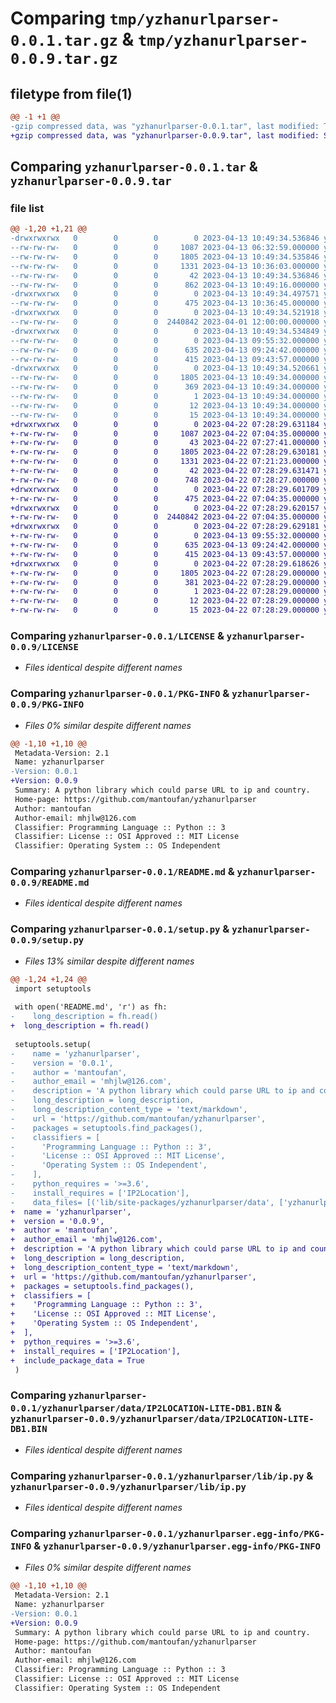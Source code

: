 # Comparing `tmp/yzhanurlparser-0.0.1.tar.gz` & `tmp/yzhanurlparser-0.0.9.tar.gz`

## filetype from file(1)

```diff
@@ -1 +1 @@
-gzip compressed data, was "yzhanurlparser-0.0.1.tar", last modified: Thu Apr 13 10:49:34 2023, max compression
+gzip compressed data, was "yzhanurlparser-0.0.9.tar", last modified: Sat Apr 22 07:28:29 2023, max compression
```

## Comparing `yzhanurlparser-0.0.1.tar` & `yzhanurlparser-0.0.9.tar`

### file list

```diff
@@ -1,20 +1,21 @@
-drwxrwxrwx   0        0        0        0 2023-04-13 10:49:34.536846 yzhanurlparser-0.0.1/
--rw-rw-rw-   0        0        0     1087 2023-04-13 06:32:59.000000 yzhanurlparser-0.0.1/LICENSE
--rw-rw-rw-   0        0        0     1805 2023-04-13 10:49:34.535846 yzhanurlparser-0.0.1/PKG-INFO
--rw-rw-rw-   0        0        0     1331 2023-04-13 10:36:03.000000 yzhanurlparser-0.0.1/README.md
--rw-rw-rw-   0        0        0       42 2023-04-13 10:49:34.536846 yzhanurlparser-0.0.1/setup.cfg
--rw-rw-rw-   0        0        0      862 2023-04-13 10:49:16.000000 yzhanurlparser-0.0.1/setup.py
-drwxrwxrwx   0        0        0        0 2023-04-13 10:49:34.497571 yzhanurlparser-0.0.1/yzhanurlparser/
--rw-rw-rw-   0        0        0      475 2023-04-13 10:36:45.000000 yzhanurlparser-0.0.1/yzhanurlparser/__init__.py
-drwxrwxrwx   0        0        0        0 2023-04-13 10:49:34.521918 yzhanurlparser-0.0.1/yzhanurlparser/data/
--rw-rw-rw-   0        0        0  2440842 2023-04-01 12:00:00.000000 yzhanurlparser-0.0.1/yzhanurlparser/data/IP2LOCATION-LITE-DB1.BIN
-drwxrwxrwx   0        0        0        0 2023-04-13 10:49:34.534849 yzhanurlparser-0.0.1/yzhanurlparser/lib/
--rw-rw-rw-   0        0        0        0 2023-04-13 09:55:32.000000 yzhanurlparser-0.0.1/yzhanurlparser/lib/__init__.py
--rw-rw-rw-   0        0        0      635 2023-04-13 09:24:42.000000 yzhanurlparser-0.0.1/yzhanurlparser/lib/ip.py
--rw-rw-rw-   0        0        0      415 2023-04-13 09:43:57.000000 yzhanurlparser-0.0.1/yzhanurlparser/lib/url.py
-drwxrwxrwx   0        0        0        0 2023-04-13 10:49:34.520661 yzhanurlparser-0.0.1/yzhanurlparser.egg-info/
--rw-rw-rw-   0        0        0     1805 2023-04-13 10:49:34.000000 yzhanurlparser-0.0.1/yzhanurlparser.egg-info/PKG-INFO
--rw-rw-rw-   0        0        0      369 2023-04-13 10:49:34.000000 yzhanurlparser-0.0.1/yzhanurlparser.egg-info/SOURCES.txt
--rw-rw-rw-   0        0        0        1 2023-04-13 10:49:34.000000 yzhanurlparser-0.0.1/yzhanurlparser.egg-info/dependency_links.txt
--rw-rw-rw-   0        0        0       12 2023-04-13 10:49:34.000000 yzhanurlparser-0.0.1/yzhanurlparser.egg-info/requires.txt
--rw-rw-rw-   0        0        0       15 2023-04-13 10:49:34.000000 yzhanurlparser-0.0.1/yzhanurlparser.egg-info/top_level.txt
+drwxrwxrwx   0        0        0        0 2023-04-22 07:28:29.631184 yzhanurlparser-0.0.9/
+-rw-rw-rw-   0        0        0     1087 2023-04-22 07:04:35.000000 yzhanurlparser-0.0.9/LICENSE
+-rw-rw-rw-   0        0        0       43 2023-04-22 07:27:41.000000 yzhanurlparser-0.0.9/MANIFEST.in
+-rw-rw-rw-   0        0        0     1805 2023-04-22 07:28:29.630181 yzhanurlparser-0.0.9/PKG-INFO
+-rw-rw-rw-   0        0        0     1331 2023-04-22 07:21:23.000000 yzhanurlparser-0.0.9/README.md
+-rw-rw-rw-   0        0        0       42 2023-04-22 07:28:29.631471 yzhanurlparser-0.0.9/setup.cfg
+-rw-rw-rw-   0        0        0      748 2023-04-22 07:28:27.000000 yzhanurlparser-0.0.9/setup.py
+drwxrwxrwx   0        0        0        0 2023-04-22 07:28:29.601709 yzhanurlparser-0.0.9/yzhanurlparser/
+-rw-rw-rw-   0        0        0      475 2023-04-22 07:04:35.000000 yzhanurlparser-0.0.9/yzhanurlparser/__init__.py
+drwxrwxrwx   0        0        0        0 2023-04-22 07:28:29.620157 yzhanurlparser-0.0.9/yzhanurlparser/data/
+-rw-rw-rw-   0        0        0  2440842 2023-04-22 07:04:35.000000 yzhanurlparser-0.0.9/yzhanurlparser/data/IP2LOCATION-LITE-DB1.BIN
+drwxrwxrwx   0        0        0        0 2023-04-22 07:28:29.629181 yzhanurlparser-0.0.9/yzhanurlparser/lib/
+-rw-rw-rw-   0        0        0        0 2023-04-13 09:55:32.000000 yzhanurlparser-0.0.9/yzhanurlparser/lib/__init__.py
+-rw-rw-rw-   0        0        0      635 2023-04-13 09:24:42.000000 yzhanurlparser-0.0.9/yzhanurlparser/lib/ip.py
+-rw-rw-rw-   0        0        0      415 2023-04-13 09:43:57.000000 yzhanurlparser-0.0.9/yzhanurlparser/lib/url.py
+drwxrwxrwx   0        0        0        0 2023-04-22 07:28:29.618626 yzhanurlparser-0.0.9/yzhanurlparser.egg-info/
+-rw-rw-rw-   0        0        0     1805 2023-04-22 07:28:29.000000 yzhanurlparser-0.0.9/yzhanurlparser.egg-info/PKG-INFO
+-rw-rw-rw-   0        0        0      381 2023-04-22 07:28:29.000000 yzhanurlparser-0.0.9/yzhanurlparser.egg-info/SOURCES.txt
+-rw-rw-rw-   0        0        0        1 2023-04-22 07:28:29.000000 yzhanurlparser-0.0.9/yzhanurlparser.egg-info/dependency_links.txt
+-rw-rw-rw-   0        0        0       12 2023-04-22 07:28:29.000000 yzhanurlparser-0.0.9/yzhanurlparser.egg-info/requires.txt
+-rw-rw-rw-   0        0        0       15 2023-04-22 07:28:29.000000 yzhanurlparser-0.0.9/yzhanurlparser.egg-info/top_level.txt
```

### Comparing `yzhanurlparser-0.0.1/LICENSE` & `yzhanurlparser-0.0.9/LICENSE`

 * *Files identical despite different names*

### Comparing `yzhanurlparser-0.0.1/PKG-INFO` & `yzhanurlparser-0.0.9/PKG-INFO`

 * *Files 0% similar despite different names*

```diff
@@ -1,10 +1,10 @@
 Metadata-Version: 2.1
 Name: yzhanurlparser
-Version: 0.0.1
+Version: 0.0.9
 Summary: A python library which could parse URL to ip and country.
 Home-page: https://github.com/mantoufan/yzhanurlparser
 Author: mantoufan
 Author-email: mhjlw@126.com
 Classifier: Programming Language :: Python :: 3
 Classifier: License :: OSI Approved :: MIT License
 Classifier: Operating System :: OS Independent
```

### Comparing `yzhanurlparser-0.0.1/README.md` & `yzhanurlparser-0.0.9/README.md`

 * *Files identical despite different names*

### Comparing `yzhanurlparser-0.0.1/setup.py` & `yzhanurlparser-0.0.9/setup.py`

 * *Files 13% similar despite different names*

```diff
@@ -1,24 +1,24 @@
 import setuptools
 
 with open('README.md', 'r') as fh:
-    long_description = fh.read()
+  long_description = fh.read()
 
 setuptools.setup(
-    name = 'yzhanurlparser',
-    version = '0.0.1',
-    author = 'mantoufan',
-    author_email = 'mhjlw@126.com',
-    description = 'A python library which could parse URL to ip and country.',
-    long_description = long_description,
-    long_description_content_type = 'text/markdown',
-    url = 'https://github.com/mantoufan/yzhanurlparser',
-    packages = setuptools.find_packages(),
-    classifiers = [
-      'Programming Language :: Python :: 3',
-      'License :: OSI Approved :: MIT License',
-      'Operating System :: OS Independent',
-    ],
-    python_requires = '>=3.6',
-    install_requires = ['IP2Location'],
-    data_files= [('lib/site-packages/yzhanurlparser/data', ['yzhanurlparser/data/IP2LOCATION-LITE-DB1.BIN'])]
+  name = 'yzhanurlparser',
+  version = '0.0.9',
+  author = 'mantoufan',
+  author_email = 'mhjlw@126.com',
+  description = 'A python library which could parse URL to ip and country.',
+  long_description = long_description,
+  long_description_content_type = 'text/markdown',
+  url = 'https://github.com/mantoufan/yzhanurlparser',
+  packages = setuptools.find_packages(),
+  classifiers = [
+    'Programming Language :: Python :: 3',
+    'License :: OSI Approved :: MIT License',
+    'Operating System :: OS Independent',
+  ],
+  python_requires = '>=3.6',
+  install_requires = ['IP2Location'],
+  include_package_data = True
 )
```

### Comparing `yzhanurlparser-0.0.1/yzhanurlparser/data/IP2LOCATION-LITE-DB1.BIN` & `yzhanurlparser-0.0.9/yzhanurlparser/data/IP2LOCATION-LITE-DB1.BIN`

 * *Files identical despite different names*

### Comparing `yzhanurlparser-0.0.1/yzhanurlparser/lib/ip.py` & `yzhanurlparser-0.0.9/yzhanurlparser/lib/ip.py`

 * *Files identical despite different names*

### Comparing `yzhanurlparser-0.0.1/yzhanurlparser.egg-info/PKG-INFO` & `yzhanurlparser-0.0.9/yzhanurlparser.egg-info/PKG-INFO`

 * *Files 0% similar despite different names*

```diff
@@ -1,10 +1,10 @@
 Metadata-Version: 2.1
 Name: yzhanurlparser
-Version: 0.0.1
+Version: 0.0.9
 Summary: A python library which could parse URL to ip and country.
 Home-page: https://github.com/mantoufan/yzhanurlparser
 Author: mantoufan
 Author-email: mhjlw@126.com
 Classifier: Programming Language :: Python :: 3
 Classifier: License :: OSI Approved :: MIT License
 Classifier: Operating System :: OS Independent
```

